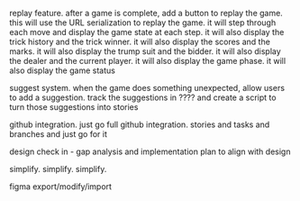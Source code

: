 replay feature.  after a game is complete, add a button to replay the game.  this will use the URL serialization to replay the game.  it will step through each move and display the game state at each step.  it will also display the trick history and the trick winner.  it will also display the scores and the marks.  it will also display the trump suit and the bidder.  it will also display the dealer and the current player.  it will also display the game phase.  it will also display the game status

suggest system. when the game does something unexpected, allow users to add a suggestion.  track the suggestions in ???? and create a script to turn those suggestions into stories

github integration.  just go full github integration. stories and tasks and branches and just go for it

design check in - gap analysis and implementation plan to align with design

simplify. simplify. simplify.

figma export/modify/import
